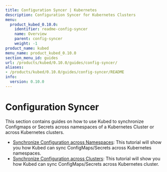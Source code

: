 ```yaml
---
title: Configuration Syncer | Kubernetes
description: Configuration Syncer for Kubernetes Clusters
menu:
  product_kubed_0.10.0:
    identifier: readme-config-syncer
    name: Overview
    parent: config-syncer
    weight: -1
product_name: kubed
menu_name: product_kubed_0.10.0
section_menu_id: guides
url: /products/kubed/0.10.0/guides/config-syncer/
aliases:
- /products/kubed/0.10.0/guides/config-syncer/README
info:
  version: 0.10.0
---
```


# Configuration Syncer

This section contains guides on how to use Kubed to synchronize Configmaps or Secrets across namespaces of a Kubernetes Cluster or across Kubernetes clusters.

- [Synchronize Configuration across Namespaces](/products/kubed/0.10.0/guides/config-syncer/intra-cluster): This tutorial will show you how Kubed can sync ConfigMaps/Secrets across Kubernetes namespaces.
- [Synchronize Configuration across Clusters](/products/kubed/0.10.0/guides/config-syncer/inter-cluster): This tutorial will show you how Kubed can sync ConfigMaps/Secrets across Kubernetes cluster.
